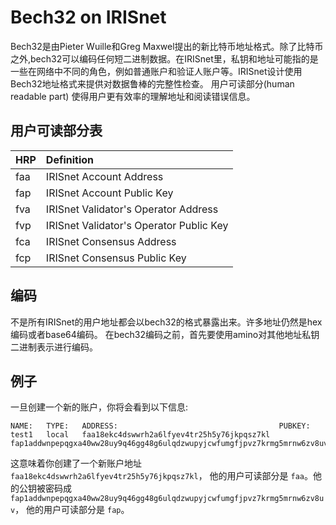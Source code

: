 # Bech32 on IRISnet

Bech32是由Pieter Wuille和Greg Maxwel提出的新比特币地址格式。除了比特币之外,bech32可以编码任何短二进制数据。在IRISnet里，私钥和地址可能指的是一些在网络中不同的角色，例如普通账户和验证人账户等。IRISnet设计使用Bech32地址格式来提供对数据鲁棒的完整性检查。  用户可读部分(human readable part) 使得用户更有效率的理解地址和阅读错误信息。


## 用户可读部分表

| HRP        | Definition |
| -----------|:-------------|
|faa|   IRISnet Account Address|
|fap|	IRISnet Account Public Key|
|fva|   IRISnet Validator's Operator Address|
|fvp|   IRISnet Validator's Operator Public Key|
|fca|   IRISnet Consensus Address|
|fcp|	IRISnet Consensus Public Key|

## 编码

不是所有IRISnet的用户地址都会以bech32的格式暴露出来。许多地址仍然是hex编码或者base64编码。 在bech32编码之前，首先要使用amino对其他地址私钥二进制表示进行编码。

## 例子

一旦创建一个新的账户，你将会看到以下信息:

```
NAME:	TYPE:	ADDRESS:						            PUBKEY:
test1	local	faa18ekc4dswwrh2a6lfyev4tr25h5y76jkpqsz7kl	fap1addwnpepqgxa40ww28uy9q46gg48g6ulqdzwupyjcwfumgfjpvz7krmg5mrnw6zv8uv
```

这意味着你创建了一个新账户地址 `faa18ekc4dswwrh2a6lfyev4tr25h5y76jkpqsz7kl`， 他的用户可读部分是 `faa`。他的公钥被密码成  `fap1addwnpepqgxa40ww28uy9q46gg48g6ulqdzwupyjcwfumgfjpvz7krmg5mrnw6zv8uv`， 他的用户可读部分是 `fap`。 